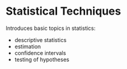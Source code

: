 # Statistical Techniques

Introduces basic topics in statistics:
+ descriptive statistics
+ estimation
+ confidence intervals
+ testing of hypotheses